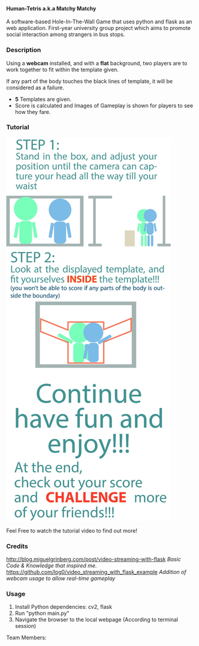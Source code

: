 #### Human-Tetris a.k.a Matchy Matchy
A software-based Hole-In-The-Wall Game that uses python and flask as an web application.
First-year university group project which aims to promote social interaction among strangers in bus stops.

### Description
Using a **webcam** installed, and with a **flat** background, two players are to work together to fit within the template given.

If any part of the body touches the black lines of template, it will be considered as a failure.

* **5** Templates are given.
* Score is calculated and Images of Gameplay is shown for players to see how they fare.


### Tutorial

![Tutorial](/static/tutorial.jpg)

Feel Free to watch the tutorial video to find out more!

### Credits
http://blog.miguelgrinberg.com/post/video-streaming-with-flask
*Basic Code & Knowledge that inspired me.*
https://github.com/log0/video_streaming_with_flask_example
*Addition of webcam usage to allow real-time gameplay*

### Usage
1. Install Python dependencies: cv2, flask
2. Run "python main.py"
3. Navigate the browser to the local webpage (According to terminal session)


Team Members:

